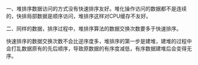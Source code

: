 一、堆排序数据访问的方式没有快速排序友好。堆化操作访问的数据都不是连续的，快排局部数据是顺序访问，堆排序这样对CPU缓存不友好。

二、同样的数据，排序过程中，堆排序算法的数据交换次数要多于快速排序。

快速排序的数据交换次数不会比逆序度多，堆排序的第一步是建堆，建堆的过程中会打乱数据原有的先后顺序，导致原数据的有序度减低，有序数据建堆后会变得无序。
